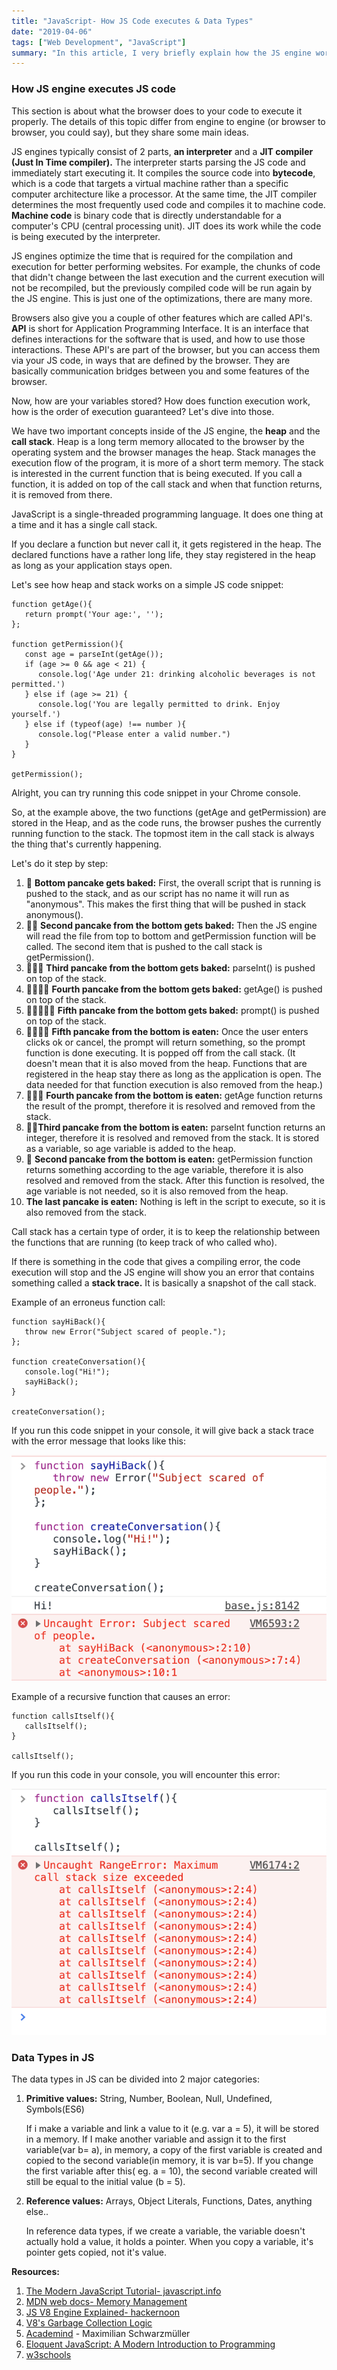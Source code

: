 ```yaml
---
title: "JavaScript- How JS Code executes & Data Types"
date: "2019-04-06"
tags: ["Web Development", "JavaScript"]
summary: "In this article, I very briefly explain how the JS engine works. I also talk about the data types in JS, gathering them under 2 major classes: Primitive and Reference values."
---
```


### How JS engine executes JS code

This section is about what the browser does to your code to execute it properly. The details of this topic differ from engine to engine (or browser to browser, you could say), but they share some main ideas.

JS engines typically consist of 2 parts, **an interpreter** and a **JIT compiler (Just In Time compiler).** The interpreter starts parsing the JS code and immediately start executing it. It compiles the source code into **bytecode**, which is a code that targets a virtual machine rather than a specific computer architecture like a processor. At the same time, the JIT compiler determines the most frequently used code and compiles it to machine code. **Machine code** is binary code that is directly understandable for a computer's CPU (central processing unit). JIT does its work while the code is being executed by the interpreter.

JS engines optimize the time that is required for the compilation and execution for better performing websites. For example, the chunks of code that didn't change between the last execution and the current execution will not be recompiled, but the previously compiled code will be run again by the JS engine. This is just one of the optimizations, there are many more.

Browsers also give you a couple of other features which are called API's. **API** is short for Application Programming Interface. It is an interface that defines interactions for the software that is used, and how to use those interactions. These API's are part of the browser, but you can access them via your JS code, in ways that are defined by the browser. They are basically communication bridges between you and some features of the browser.

Now, how are your variables stored? How does function execution work, how is the order of execution guaranteed? Let's dive into those.

We have two important concepts inside of the JS engine, the **heap** and the **call stack**. Heap is a long term memory allocated to the browser by the operating system and the browser manages the heap. Stack manages the execution flow of the program, it is more of a short term memory. The stack is interested in the current function that is being executed. If you call a function, it is added on top of the call stack and when that function returns, it is removed from there.

JavaScript is a single-threaded programming language. It does one thing at a time and it has a single call stack.

If you declare a function but never call it, it gets registered in the heap. The declared functions have a rather long life, they stay registered in the heap as long as your application stays open.

Let's see how heap and stack works on a simple JS code snippet:

```
function getAge(){
   return prompt('Your age:', '');
};

function getPermission(){
   const age = parseInt(getAge());
   if (age >= 0 && age < 21) {
      console.log('Age under 21: drinking alcoholic beverages is not permitted.')
   } else if (age >= 21) {
      console.log('You are legally permitted to drink. Enjoy yourself.')
   } else if (typeof(age) !== number ){
      console.log("Please enter a valid number.")
   }
}

getPermission();
```

Alright, you can try running this code snippet in your Chrome console.

So, at the example above, the two functions (getAge and getPermission) are stored in the Heap, and as the code runs, the browser pushes the currently running function to the stack. The topmost item in the call stack is always the thing that's currently happening.

Let's do it step by step:

1. :pancakes: **Bottom pancake gets baked:** First, the overall script that is running is pushed to the stack, and as our script has no name it will run as "anonymous". This makes the first thing that will be pushed in stack anonymous().
2. :pancakes::pancakes: **Second pancake from the bottom gets baked:** Then the JS engine will read the file from top to bottom and getPermission function will be called. The second item that is pushed to the call stack is getPermission().
3. :pancakes::pancakes::pancakes: **Third pancake from the bottom gets baked:** parseInt() is pushed on top of the stack.
4. :pancakes::pancakes::pancakes::pancakes: **Fourth pancake from the bottom gets baked:** getAge() is pushed on top of the stack.
5. :pancakes::pancakes::pancakes::pancakes::pancakes: **Fifth pancake from the bottom gets baked:** prompt() is pushed on top of the stack.
6. :pancakes::pancakes::pancakes::pancakes: **Fifth pancake from the bottom is eaten:** Once the user enters clicks ok or cancel, the prompt will return something, so the prompt function is done executing. It is popped off from the call stack. (It doesn't mean that it is also moved from the heap. Functions that are registered in the heap stay there as long as the application is open. The data needed for that function execution is also removed from the heap.)
7. :pancakes::pancakes::pancakes: **Fourth pancake from the bottom is eaten:** getAge function returns the result of the prompt, therefore it is resolved and removed from the stack.
8. :pancakes::pancakes:**Third pancake from the bottom is eaten:** parseInt function returns an integer, therefore it is resolved and removed from the stack. It is stored as a variable, so age variable is added to the heap.
9. :pancakes: **Second pancake from the bottom is eaten:** getPermission function returns something according to the age variable, therefore it is also resolved and removed from the stack. After this function is resolved, the age variable is not needed, so it is also removed from the heap.
10. **The last pancake is eaten:** Nothing is left in the script to execute, so it is also removed from the stack.

Call stack has a certain type of order, it is to keep the relationship between the functions that are running (to keep track of who called who).

If there is something in the code that gives a compiling error, the code execution will stop and the JS engine will show you an error that contains something called a **stack trace.** It is basically a snapshot of the call stack.

Example of an erroneus function call:

```
function sayHiBack(){
   throw new Error("Subject scared of people.");
};

function createConversation(){
   console.log("Hi!");
   sayHiBack();
}

createConversation();
```

If you run this code snippet in your console, it will give back a stack trace with the error message that looks like this:

![error](../images/blog/js_heap_stack/error.png)

Example of a recursive function that causes an error:

```
function callsItself(){
   callsItself();
}

callsItself();
```

If you run this code in your console, you will encounter this error:

![recursion error](../images/blog/js_heap_stack/recursion_error.png)

### Data Types in JS

The data types in JS can be divided into 2 major categories:

1. **Primitive values:** String, Number, Boolean, Null, Undefined, Symbols(ES6)

   If i make a variable and link a value to it (e.g. var a = 5), it will be stored in a memory. If I make another variable and assign it to the first variable(var b= a), in memory, a copy of the first variable is created and copied to the second variable(in memory, it is var b=5). If you change the first variable after this( eg. a = 10), the second variable created will still be equal to the initial value (b = 5).

2. **Reference values:** Arrays, Object Literals, Functions, Dates, anything else..

   In reference data types, if we create a variable, the variable doesn't actually hold a value, it holds a pointer. When you copy a variable, it's pointer gets copied, not it's value.

**Resources:**

1. [The Modern JavaScript Tutorial- javascript.info](https://javascript.info/)
2. [MDN web docs- Memory Management](https://developer.mozilla.org/en-US/docs/Web/JavaScript/Memory_Management)
3. [JS V8 Engine Explained- hackernoon](https://hackernoon.com/javascript-v8-engine-explained-3f940148d4ef)
4. [V8's Garbage Collection Logic](https://v8.dev/blog/free-garbage-collection)
5. [Academind](https://academind.com/) - Maximilian Schwarzmüller
6. [Eloquent JavaScript: A Modern Introduction to Programming](https://eloquentjavascript.net/)
7. [w3schools](https://www.w3schools.com/js/)

